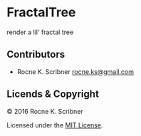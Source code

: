 # FractalTree
render a lil' fractal tree

## Contributors

- Rocne K. Scribner <rocne.ks@gmail.com>

## Licends & Copyright

© 2016 Rocne K. Scribner

Licensed under the [MIT License](LICENSE).
